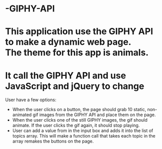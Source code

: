 # -GIPHY-API
This application use the GIPHY API to make a dynamic web page. 
<br>
The theme for this app is animals. 
======================================
It call the GIPHY API and use JavaScript and jQuery to change
======================================
<p>User have a few options:</p>
<ul>
  <li>When the user clicks on a button, the page should grab 10 static, non-animated gif images from the GIPHY API and place them on the page.</li>
  <li>When the user clicks one of the still GIPHY images, the gif should animate. If the user clicks the gif again, it should stop playing.</li>
  <li>User can add a value from in the input box and adds it into the list of topics array. This will make a function call that takes each topic in the array remakes the buttons on the page.</li>
</ul>